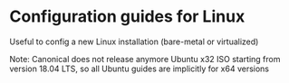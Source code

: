 # Configuration guides for Linux
Useful to config a new Linux installation (bare-metal or virtualized)

Note: Canonical does not release anymore Ubuntu x32 ISO starting from version 18.04 LTS, so all Ubuntu guides are implicitly for x64 versions
